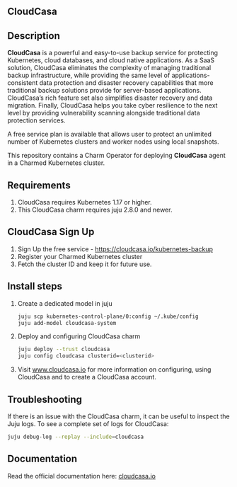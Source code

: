 ## CloudCasa

## Description

**CloudCasa** is a powerful and easy-to-use backup service for protecting Kubernetes, cloud databases, and cloud native applications. As a SaaS solution, CloudCasa eliminates the complexity of managing traditional backup infrastructure, while providing the same level of applications-consistent data protection and disaster recovery capabilities that more traditional backup solutions provide for server-based applications. CloudCasa’s rich feature set also simplifies disaster recovery and data migration. Finally, CloudCasa helps you take cyber resilience to the next level by providing vulnerability scanning alongside traditional data protection services. 

A free service plan is available that allows user to protect an unlimited number of Kubernetes clusters and worker nodes using local snapshots. 

This repository contains a Charm Operator for deploying **CloudCasa** agent in a Charmed Kubernetes cluster.

## Requirements
1. CloudCasa requires Kubernetes 1.17 or higher. 
2. This CloudCasa charm requires juju 2.8.0 and newer.

## CloudCasa Sign Up

1. Sign Up the free service - https://cloudcasa.io/kubernetes-backup 
2. Register your Charmed Kubernetes cluster
3. Fetch the cluster ID and keep it for future use.

## Install steps

1. Create a dedicated model in juju
    ```bash
    juju scp kubernetes-control-plane/0:config ~/.kube/config
    juju add-model cloudcasa-system
    ```
2. Deploy and configuring CloudCasa charm
    ```bash
    juju deploy --trust cloudcasa
    juju config cloudcasa clusterid=<clusterid>
      ```
3. Visit www.cloudcasa.io for more information on configuring, using CloudCasa and to create a CloudCasa account.

## Troubleshooting
If there is an issue with the CloudCasa charm, it can be useful to inspect the Juju logs. To see a complete set of logs for CloudCasa: 
  ```bash
  juju debug-log --replay --include=cloudcasa
  ```

## Documentation

Read the official documentation here: [cloudcasa.io](https://cloudcasa.io)
